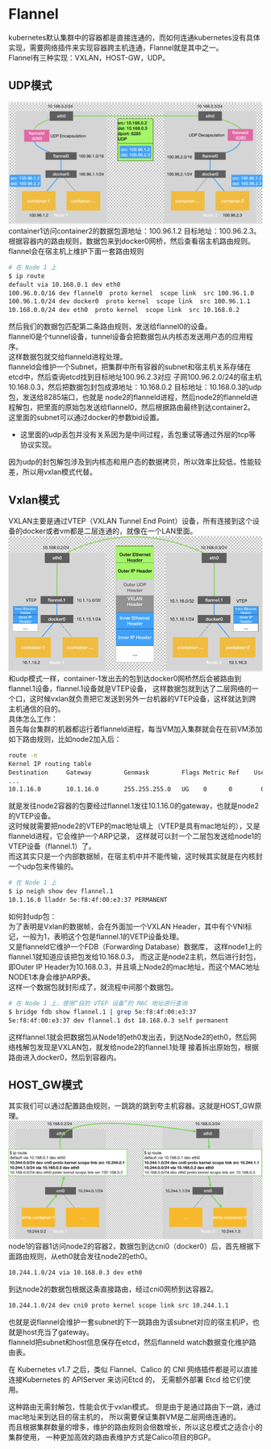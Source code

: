 # Flannel
kubernetes默认集群中的容器都是直接连通的，而如何连通kubernetes没有具体实现，需要网络插件来实现容器跨主机连通，Flannel就是其中之一。  
Flannel有三种实现：VXLAN，HOST-GW，UDP。

## UDP模式
![flannel1](../../../image/kubernetes/flannel1.png) 
container1访问container2的数据包源地址：100.96.1.2 目标地址：100.96.2.3。  
根据容器内的路由规则，数据包来到docker0网桥，然后查看宿主机路由规则。  
flannel会在宿主机上维护下面一套路由规则  
```bash
# 在 Node 1 上
$ ip route
default via 10.168.0.1 dev eth0
100.96.0.0/16 dev flannel0  proto kernel  scope link  src 100.96.1.0
100.96.1.0/24 dev docker0  proto kernel  scope link  src 100.96.1.1
10.168.0.0/24 dev eth0  proto kernel  scope link  src 10.168.0.2
```
然后我们的数据包匹配第二条路由规则，发送给flannel0的设备。  
flannel0是个tunnel设备，tunnel设备会把数据包从内核态发送用户态的应用程序。  
这样数据包就交给flanneld进程处理。  
flanneld会维护一个Subnet，把集群中所有容器的subnet和宿主机关系存储在etcd中，然后查询etcd找到目标地址100.96.2.3对应
子网100.96.2.0/24的宿主机10.168.0.3，然后把数据包封包成源地址：10.168.0.2 目标地址：10.168.0.3的udp包，发送给8285端口，也就是
node2的flanneld进程，然后node2的flanneld进程解包，把里面的原始包发送给flannel0，然后根据路由最终到达container2。  
这里面的subnet可以通过docker的参数bid设置。  
* 这里面的udp丢包并没有关系因为是中间过程，丢包重试等通过外层的tcp等协议实现。  

因为udp的封包解包涉及到内核态和用户态的数据拷贝，所以效率比较低，性能较差，所以用vxlan模式代替。  

## Vxlan模式
VXLAN主要是通过VTEP（VXLAN Tunnel End Point）设备，所有连接到这个设备的docker或者vm都是二层连通的，就像在一个LAN里面。  
![flannel2](../../../image/kubernetes/flannel2.png) 
和udp模式一样，container-1发出去的包到达docker0网桥然后会被路由到flannel.1设备，flannel.1设备就是VTEP设备，
这样数据包就到达了二层网络的一个口，这时候vxlan就负责把它发送到另外一台机器的VTEP设备，这样就达到跨主机通信的目的。  
具体怎么工作：  
首先每台集群的机器都运行着flanneld进程，每当VM加入集群就会在在前VM添加如下路由规则，比如node2加入后：  
```bash
route -n
Kernel IP routing table
Destination     Gateway         Genmask         Flags Metric Ref    Use Iface
...
10.1.16.0       10.1.16.0       255.255.255.0   UG    0      0        0 flannel.1
```
就是发往node2容器的包要经过flannel.1发往10.1.16.0的gateway，也就是node2的VTEP设备。  
这时候就需要把node2的VTEP的mac地址填上（VTEP是具有mac地址的），又是flanneld进程，它会维护一个ARP记录，
这样就可以封一个二层包发送给node1的VTEP设备（flannel.1）了。  
而这其实只是一个内部数据帧，在宿主机中并不能传输，这时候其实就是在内核封一个udp包来传输的。  
```bash
# 在 Node 1 上
$ ip neigh show dev flannel.1
10.1.16.0 lladdr 5e:f8:4f:00:e3:37 PERMANENT
```
如何封udp包：  
为了表明是Vxlan的数据帧，会在外面加一个VXLAN Header，其中有个VNI标记，一般为1，表明这个包是flannel.1的VETP设备处理。     
又是flanneld它维护一个FDB（Forwarding Database）数据库， 这样node1上的flannel.1就知道应该把包发给10.168.0.3，
而这正是node2主机，然后进行封包，即Outer IP Header为10.168.0.3，并且填上Node2的mac地址，而这个MAC地址NODE1本身会维护ARP表。  
这样一个数据包就封形成了，就流程中间那个数据包。  
```bash
# 在 Node 1 上，使用“目的 VTEP 设备”的 MAC 地址进行查询
$ bridge fdb show flannel.1 | grep 5e:f8:4f:00:e3:37
5e:f8:4f:00:e3:37 dev flannel.1 dst 10.168.0.3 self permanent
```
这样flannel.1就会把数据包从Node1的eth0发出去，到达Node2的eth0，然后网络栈解包发现是VXLAN包，就发给node2的flannel.1处理
接着拆出原始包，根据路由进入docker0，然后到容器内。  

## HOST_GW模式
其实我们可以通过配置路由规则，一跳跳的跳到夸主机容器。这就是HOST_GW原理。
![flannel3](../../../image/kubernetes/flannel3.png) 
node1的容器1访问node2的容器2，数据包到达cni0（docker0）后，首先根据下面路由规则，从eth0就会发往node2的eth0。  
```bash
10.244.1.0/24 via 10.168.0.3 dev eth0
```
到达node2的数据包根据这条直接路由，经过cni0网桥到达容器2。 
```bash
10.244.1.0/24 dev cni0 proto kernel scope link src 10.244.1.1
```
也就是说flannel会维护一套subnet的下一跳路由为该subnet对应的宿主机IP，也就是host充当了gateway。  
flanneld把subnet和host信息保存在etcd，然后flanneld watch数据变化维护路由表。  

在 Kubernetes v1.7 之后，类似 Flannel、Calico 的 CNI 网络插件都是可以直接连接Kubernetes 的 APIServer 来访问Etcd 的，
无需额外部署 Etcd 给它们使用。    

这种路由无需封解包，性能会优于vxlan模式。 但是由于是通过路由下一跳，通过mac地址来到达目的宿主机的，
所以需要保证集群VM是二层网络连通的。   
而且根据集群数量的增多，维护的路由规则会倍数增长，所以这总模式之适合小的集群使用，
一种更加高效的路由表维护方式是Calico项目的BGP。
